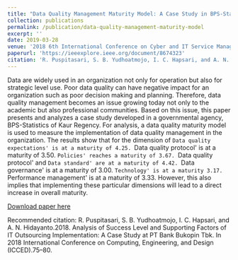 ```yaml
---
title: "Data Quality Management Maturity Model: A Case Study in BPS-Statistics of Kaur Regency, Bengkulu Province, 2017"
collection: publications
permalink: /publication/data-quality-management-maturity-model
excerpt: ''
date: 2019-03-28
venue: '2018 6th International Conference on Cyber and IT Service Management (CITSM)'
paperurl: 'https://ieeexplore.ieee.org/document/8674323'
citation: 'R. Puspitasari, S. B. Yudhoatmojo, I. C. Hapsari, and A. N. Hidayanto.2018. Analysis of Success Level and Supporting Factors of IT Outsourcing Implementation: A Case Study at PT Bank Bukopin Tbk. In 2018 International Conference on Computing, Engineering, and Design (ICCED).75–80'
---
```

Data are widely used in an organization not only for operation but also for strategic level use. Poor data quality can have negative impact for an organization such as poor decision making and planning. Therefore, data quality management becomes an issue growing today not only to the academic but also professional communities. Based on this issue, this paper presents and analyzes a case study developed in a governmental agency, BPS-Statistics of Kaur Regency. For analysis, a data quality maturity model is used to measure the implementation of data quality management in the organization. The results show that for the dimension of `Data quality expectations' is at a maturity of 4.25. `Data quality protocol' is at a maturity of 3.50. `Policies' reaches a maturity of 3.67. `Data quality protocol' and `Data standard' are at a maturity of 4.42. `Data governance' is at a maturity of 3.00. `Technology' is at a maturity 3.17. `Performance management' is at a maturity of 3.33. However, this also implies that implementing these particular dimensions will lead to a direct increase in overall maturity.

[Download paper here](https://ieeexplore.ieee.org/document/8674323)

Recommended citation: R. Puspitasari, S. B. Yudhoatmojo, I. C. Hapsari, and A. N. Hidayanto.2018. Analysis of Success Level and Supporting Factors of IT Outsourcing Implementation: A Case Study at PT Bank Bukopin Tbk. In 2018 International Conference on Computing, Engineering, and Design (ICCED).75–80.